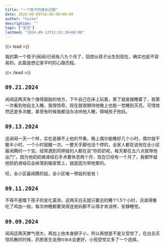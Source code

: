 ```yaml
---
title: "一个孩子的成长过程"
date: 2024-09-09T16:06:59+08:00
author: "Suika"
description: ""
tags: ["宝宝"]
lastmod: "2024-09-13T21:51:30+08:00"
---
```


{{< lead >}}

我的第一个孩子(闹闹)已经有八九个月了，回想从孩子出生到现在，确实也挺不容易的。此篇是想记录平时的心路历程。

{{< /lead >}}

## `09.21.2024`

闹闹这两天有个值得鼓励的地方，下午自己在床上玩着，累了就直接睡着了，我第一次看到他自主入睡，我很惊奇，现在就很期待他晚上也能一觉睡到天亮。可惜依然还是多次醒，甚至有时候我都没办法哄他入睡，得喊孩子他妈。

## `09.13.2024`

这闹闹一天一个样，实在是跟不上他的节奏。晚上偶尔能睡好几个小时，偶尔就干脆半小时、一个小时就醒一次。一整天手脚也没个停的，全家人都在说他在全小区最闹腾的一个宝。经常遇到同带娃的人都在说“你奶奶呢，每天都在五六点就带他出门”。因为他奶奶做肾结石手术要休息两个月，现在已经有一个月了，我都怀疑他奶奶肾结石会掉落到输尿管上，就是因为带他累的。

哎，全小区最闹腾的娃，全小区唯一带娃的爸爸！

## `09.11.2024`

不得不感慨下孩子的变化莫测，这两天白天就只要总的睡个1.5个小时，活泼得像吃了鸡血一般，每次哄睡都要哭得连爸妈都不认得才肯消停，安静睡觉。

## `09.09.2024`

闹闹这两天脾气很大，再加上他本身胆子小，所以再想是不是又受惊了，在出去买惊风散的时候，药房医生说用`珍珠末`会更好，小孩受惊又多了一个选择。

